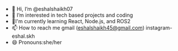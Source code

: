 - 👋 Hi, I’m @eshalshaikh07
- 👀 I’m interested in tech based projects and coding
- 🌱I'm currently learning React, Node.js, and ROS2 
- 📫 How to reach me gmail (eshalshaikh45@gmail.com) instagram-eshal.skh
- 😄 Pronouns:she/her


<!---
eshalshaikh07/eshalshaikh07 is a ✨ special ✨ repository because its `README.md` (this file) appears on your GitHub profile.
You can click the Preview link to take a look at your changes.
--->
